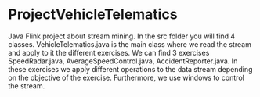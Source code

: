 # ProjectVehicleTelematics

Java Flink project about stream mining. In the src folder you will find 4 classes. VehicleTelematics.java is the main class where we read the stream and apply to it the different exercises. We can find 3 exercises SpeedRadar.java, AverageSpeedControl.java, AccidentReporter.java. In these exercises we apply different operations to the data stream depending on the objective of the exercise. Furthermore, we use windows to control the stream.
